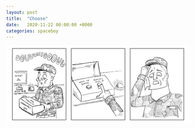 ```yaml
---
layout: post
title:  "Choose"
date:   2020-11-22 00:00:00 +0000
categories: spaceboy
---
```


![Choose](../spaceboy/08%20-%20choose.png)

